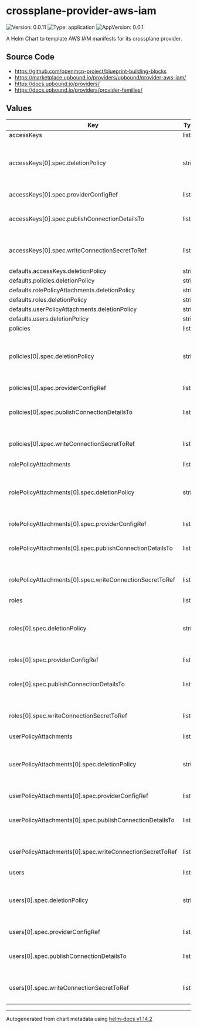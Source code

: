 

# crossplane-provider-aws-iam

![Version: 0.0.11](https://img.shields.io/badge/Version-0.0.11-informational?style=flat-square) ![Type: application](https://img.shields.io/badge/Type-application-informational?style=flat-square) ![AppVersion: 0.0.1](https://img.shields.io/badge/AppVersion-0.0.1-informational?style=flat-square)

A Helm Chart to template AWS IAM manifests for its crossplane provider.

## Source Code

* <https://github.com/openmcp-project/blueprint-building-blocks>
* <https://marketplace.upbound.io/providers/upbound/provider-aws-iam/>
* <https://docs.upbound.io/providers/>
* <https://docs.upbound.io/providers/provider-families/>

## Values

| Key | Type | Default | Description |
|-----|------|---------|-------------|
| accessKeys | list | {} | Official documentation: [AWS IAM Provider](https://marketplace.upbound.io/providers/upbound/provider-aws-iam/v1.11.0) and [Kind: AccessKey](https://marketplace.upbound.io/providers/upbound/provider-aws-iam/v1.11.0/resources/iam.aws.upbound.io/AccessKey/v1beta1) |
| accessKeys[0].spec.deletionPolicy | string | `""` | [DeletionPolicy](https://marketplace.upbound.io/providers/upbound/provider-aws-iam/v1.11.0/resources/iam.aws.upbound.io/User/v1beta1#doc:spec-deletionPolicy) specifies what will happen to the underlying external when this managed resource is deleted - either "Delete" or "Orphan" the external resource. This field is planned to be deprecated in favor of the ManagementPolicies field in a future release. Currently, both could be set independently and non-default values would be honored if the feature flag is enabled. See the design doc for more information: https://github.com/crossplane/crossplane/blob/499895a25d1a1a0ba1604944ef98ac7a1a71f197/design/design-doc-observe-only-resources.md?plain=1#L223 |
| accessKeys[0].spec.providerConfigRef | list | `[]` | ProviderConfigReference specifies how the provider that will be used to create, observe, update, and delete this managed resource should be configured. |
| accessKeys[0].spec.publishConnectionDetailsTo | list | `[]` | PublishConnectionDetailsTo specifies the connection secret config which contains a name, metadata and a reference to secret store config to which any connection details for this managed resource should be written. Connection details frequently include the endpoint, username, and password required to connect to the managed resource. |
| accessKeys[0].spec.writeConnectionSecretToRef | list | `[]` | *optional* - When a Crossplane Provider creates a managed resource it may generate resource-specific details, like usernames, passwords or connection details like an IP address.   Crossplane stores these details in a Kubernetes Secret object specified by the `writeConnectionSecretToRef` values. Learn more about Crossplane concept [Managed Resources Fields](https://docs.crossplane.io/latest/concepts/managed-resources/#writeconnectionsecrettoref)! |
| defaults.accessKeys.deletionPolicy | string | `""` |  |
| defaults.policies.deletionPolicy | string | `""` |  |
| defaults.rolePolicyAttachments.deletionPolicy | string | `""` |  |
| defaults.roles.deletionPolicy | string | `""` |  |
| defaults.userPolicyAttachments.deletionPolicy | string | `""` |  |
| defaults.users.deletionPolicy | string | `""` |  |
| policies | list | {} | Official documentation: [AWS IAM Provider](https://marketplace.upbound.io/providers/upbound/provider-aws-iam/v1.11.0) and [Kind: Policy](https://marketplace.upbound.io/providers/upbound/provider-aws-iam/v1.11.0/resources/iam.aws.upbound.io/Policy/v1beta1) |
| policies[0].spec.deletionPolicy | string | `""` | [DeletionPolicy](https://marketplace.upbound.io/providers/upbound/provider-aws-iam/v1.11.0/resources/iam.aws.upbound.io/User/v1beta1#doc:spec-deletionPolicy) specifies what will happen to the underlying external when this managed resource is deleted - either "Delete" or "Orphan" the external resource. This field is planned to be deprecated in favor of the ManagementPolicies field in a future release. Currently, both could be set independently and non-default values would be honored if the feature flag is enabled. See the design doc for more information: https://github.com/crossplane/crossplane/blob/499895a25d1a1a0ba1604944ef98ac7a1a71f197/design/design-doc-observe-only-resources.md?plain=1#L223 |
| policies[0].spec.providerConfigRef | list | `[]` | ProviderConfigReference specifies how the provider that will be used to create, observe, update, and delete this managed resource should be configured. |
| policies[0].spec.publishConnectionDetailsTo | list | `[]` | PublishConnectionDetailsTo specifies the connection secret config which contains a name, metadata and a reference to secret store config to which any connection details for this managed resource should be written. Connection details frequently include the endpoint, username, and password required to connect to the managed resource. |
| policies[0].spec.writeConnectionSecretToRef | list | `[]` | *optional* - When a Crossplane Provider creates a managed resource it may generate resource-specific details, like usernames, passwords or connection details like an IP address.   Crossplane stores these details in a Kubernetes Secret object specified by the `writeConnectionSecretToRef` values. Learn more about Crossplane concept [Managed Resources Fields](https://docs.crossplane.io/latest/concepts/managed-resources/#writeconnectionsecrettoref)! |
| rolePolicyAttachments | list | {} | Official documentation: [AWS IAM Provider](https://marketplace.upbound.io/providers/upbound/provider-aws-iam/v1.11.0) and [Kind: RolePolicyAttachment](https://marketplace.upbound.io/providers/upbound/provider-aws-iam/v1.11.0/resources/iam.aws.upbound.io/RolePolicyAttachment/v1beta1) |
| rolePolicyAttachments[0].spec.deletionPolicy | string | `""` | [DeletionPolicy](https://marketplace.upbound.io/providers/upbound/provider-aws-iam/v1.11.0/resources/iam.aws.upbound.io/User/v1beta1#doc:spec-deletionPolicy) specifies what will happen to the underlying external when this managed resource is deleted - either "Delete" or "Orphan" the external resource. This field is planned to be deprecated in favor of the ManagementPolicies field in a future release. Currently, both could be set independently and non-default values would be honored if the feature flag is enabled. See the design doc for more information: https://github.com/crossplane/crossplane/blob/499895a25d1a1a0ba1604944ef98ac7a1a71f197/design/design-doc-observe-only-resources.md?plain=1#L223 |
| rolePolicyAttachments[0].spec.providerConfigRef | list | `[]` | ProviderConfigReference specifies how the provider that will be used to create, observe, update, and delete this managed resource should be configured. |
| rolePolicyAttachments[0].spec.publishConnectionDetailsTo | list | `[]` | PublishConnectionDetailsTo specifies the connection secret config which contains a name, metadata and a reference to secret store config to which any connection details for this managed resource should be written. Connection details frequently include the endpoint, username, and password required to connect to the managed resource. |
| rolePolicyAttachments[0].spec.writeConnectionSecretToRef | list | `[]` | *optional* - When a Crossplane Provider creates a managed resource it may generate resource-specific details, like usernames, passwords or connection details like an IP address.   Crossplane stores these details in a Kubernetes Secret object specified by the `writeConnectionSecretToRef` values. Learn more about Crossplane concept [Managed Resources Fields](https://docs.crossplane.io/latest/concepts/managed-resources/#writeconnectionsecrettoref)! |
| roles | list | {} | Official documentation: [AWS IAM Provider](https://marketplace.upbound.io/providers/upbound/provider-aws-iam/v1.11.0) and [Kind: UsRoleer](https://marketplace.upbound.io/providers/upbound/provider-aws-iam/v1.11.0/resources/iam.aws.upbound.io/Role/v1beta1) |
| roles[0].spec.deletionPolicy | string | `""` | [DeletionPolicy](https://marketplace.upbound.io/providers/upbound/provider-aws-iam/v1.11.0/resources/iam.aws.upbound.io/User/v1beta1#doc:spec-deletionPolicy) specifies what will happen to the underlying external when this managed resource is deleted - either "Delete" or "Orphan" the external resource. This field is planned to be deprecated in favor of the ManagementPolicies field in a future release. Currently, both could be set independently and non-default values would be honored if the feature flag is enabled. See the design doc for more information: https://github.com/crossplane/crossplane/blob/499895a25d1a1a0ba1604944ef98ac7a1a71f197/design/design-doc-observe-only-resources.md?plain=1#L223 |
| roles[0].spec.providerConfigRef | list | `[]` | ProviderConfigReference specifies how the provider that will be used to create, observe, update, and delete this managed resource should be configured. |
| roles[0].spec.publishConnectionDetailsTo | list | `[]` | PublishConnectionDetailsTo specifies the connection secret config which contains a name, metadata and a reference to secret store config to which any connection details for this managed resource should be written. Connection details frequently include the endpoint, username, and password required to connect to the managed resource. |
| roles[0].spec.writeConnectionSecretToRef | list | `[]` | *optional* - When a Crossplane Provider creates a managed resource it may generate resource-specific details, like usernames, passwords or connection details like an IP address.   Crossplane stores these details in a Kubernetes Secret object specified by the `writeConnectionSecretToRef` values. Learn more about Crossplane concept [Managed Resources Fields](https://docs.crossplane.io/latest/concepts/managed-resources/#writeconnectionsecrettoref)! |
| userPolicyAttachments | list | {} | Official documentation: [AWS IAM Provider](https://marketplace.upbound.io/providers/upbound/provider-aws-iam/v1.11.0) and [Kind: UserPolicyAttachment](https://marketplace.upbound.io/providers/upbound/provider-aws-iam/v1.11.0/resources/iam.aws.upbound.io/UserPolicyAttachment/v1beta1) |
| userPolicyAttachments[0].spec.deletionPolicy | string | `""` | [DeletionPolicy](https://marketplace.upbound.io/providers/upbound/provider-aws-iam/v1.11.0/resources/iam.aws.upbound.io/User/v1beta1#doc:spec-deletionPolicy) specifies what will happen to the underlying external when this managed resource is deleted - either "Delete" or "Orphan" the external resource. This field is planned to be deprecated in favor of the ManagementPolicies field in a future release. Currently, both could be set independently and non-default values would be honored if the feature flag is enabled. See the design doc for more information: https://github.com/crossplane/crossplane/blob/499895a25d1a1a0ba1604944ef98ac7a1a71f197/design/design-doc-observe-only-resources.md?plain=1#L223 |
| userPolicyAttachments[0].spec.providerConfigRef | list | `[]` | ProviderConfigReference specifies how the provider that will be used to create, observe, update, and delete this managed resource should be configured. |
| userPolicyAttachments[0].spec.publishConnectionDetailsTo | list | `[]` | PublishConnectionDetailsTo specifies the connection secret config which contains a name, metadata and a reference to secret store config to which any connection details for this managed resource should be written. Connection details frequently include the endpoint, username, and password required to connect to the managed resource. |
| userPolicyAttachments[0].spec.writeConnectionSecretToRef | list | `[]` | *optional* - When a Crossplane Provider creates a managed resource it may generate resource-specific details, like usernames, passwords or connection details like an IP address.   Crossplane stores these details in a Kubernetes Secret object specified by the `writeConnectionSecretToRef` values. Learn more about Crossplane concept [Managed Resources Fields](https://docs.crossplane.io/latest/concepts/managed-resources/#writeconnectionsecrettoref)! |
| users | list | {} | Official documentation: [AWS IAM Provider](https://marketplace.upbound.io/providers/upbound/provider-aws-iam/v1.11.0) and [Kind: User](https://marketplace.upbound.io/providers/upbound/provider-aws-iam/v1.11.0/resources/iam.aws.upbound.io/User/v1beta1) |
| users[0].spec.deletionPolicy | string | `""` | [DeletionPolicy](https://marketplace.upbound.io/providers/upbound/provider-aws-iam/v1.11.0/resources/iam.aws.upbound.io/User/v1beta1#doc:spec-deletionPolicy) specifies what will happen to the underlying external when this managed resource is deleted - either "Delete" or "Orphan" the external resource. This field is planned to be deprecated in favor of the ManagementPolicies field in a future release. Currently, both could be set independently and non-default values would be honored if the feature flag is enabled. See the design doc for more information: https://github.com/crossplane/crossplane/blob/499895a25d1a1a0ba1604944ef98ac7a1a71f197/design/design-doc-observe-only-resources.md?plain=1#L223 |
| users[0].spec.providerConfigRef | list | `[]` | ProviderConfigReference specifies how the provider that will be used to create, observe, update, and delete this managed resource should be configured. |
| users[0].spec.publishConnectionDetailsTo | list | `[]` | PublishConnectionDetailsTo specifies the connection secret config which contains a name, metadata and a reference to secret store config to which any connection details for this managed resource should be written. Connection details frequently include the endpoint, username, and password required to connect to the managed resource. |
| users[0].spec.writeConnectionSecretToRef | list | `[]` | *optional* - When a Crossplane Provider creates a managed resource it may generate resource-specific details, like usernames, passwords or connection details like an IP address.   Crossplane stores these details in a Kubernetes Secret object specified by the `writeConnectionSecretToRef` values. Learn more about Crossplane concept [Managed Resources Fields](https://docs.crossplane.io/latest/concepts/managed-resources/#writeconnectionsecrettoref)! |

----------------------------------------------
Autogenerated from chart metadata using [helm-docs v1.14.2](https://github.com/norwoodj/helm-docs/releases/v1.14.2)